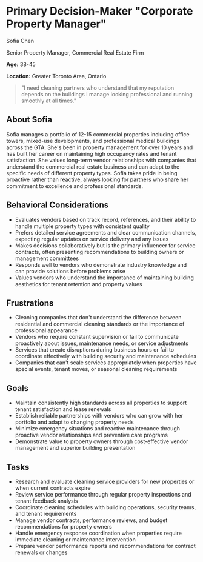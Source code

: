 # Primary Decision-Maker "Corporate Property Manager"

Sofia Chen

Senior Property Manager, Commercial Real Estate Firm

**Age:** 38-45

**Location:** Greater Toronto Area, Ontario

> "I need cleaning partners who understand that my reputation depends on the buildings I manage looking professional and running smoothly at all times."

## About Sofia

Sofia manages a portfolio of 12-15 commercial properties including office towers, mixed-use developments, and professional medical buildings across the GTA. She's been in property management for over 10 years and has built her career on maintaining high occupancy rates and tenant satisfaction. She values long-term vendor relationships with companies that understand the commercial real estate business and can adapt to the specific needs of different property types. Sofia takes pride in being proactive rather than reactive, always looking for partners who share her commitment to excellence and professional standards.

## Behavioral Considerations

- Evaluates vendors based on track record, references, and their ability to handle multiple property types with consistent quality
- Prefers detailed service agreements and clear communication channels, expecting regular updates on service delivery and any issues
- Makes decisions collaboratively but is the primary influencer for service contracts, often presenting recommendations to building owners or management committees
- Responds well to vendors who demonstrate industry knowledge and can provide solutions before problems arise
- Values vendors who understand the importance of maintaining building aesthetics for tenant retention and property values

## Frustrations

- Cleaning companies that don't understand the difference between residential and commercial cleaning standards or the importance of professional appearance
- Vendors who require constant supervision or fail to communicate proactively about issues, maintenance needs, or service adjustments
- Services that create disruptions during business hours or fail to coordinate effectively with building security and maintenance schedules
- Companies that can't scale services appropriately when properties have special events, tenant moves, or seasonal cleaning requirements

## Goals

- Maintain consistently high standards across all properties to support tenant satisfaction and lease renewals
- Establish reliable partnerships with vendors who can grow with her portfolio and adapt to changing property needs
- Minimize emergency situations and reactive maintenance through proactive vendor relationships and preventive care programs
- Demonstrate value to property owners through cost-effective vendor management and superior building presentation

## Tasks

- Research and evaluate cleaning service providers for new properties or when current contracts expire
- Review service performance through regular property inspections and tenant feedback analysis
- Coordinate cleaning schedules with building operations, security teams, and tenant requirements
- Manage vendor contracts, performance reviews, and budget recommendations for property owners
- Handle emergency response coordination when properties require immediate cleaning or maintenance intervention
- Prepare vendor performance reports and recommendations for contract renewals or changes